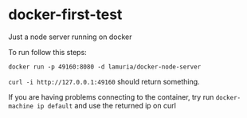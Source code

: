 # docker-first-test
Just a node server running on docker

To run follow this steps:

`docker run -p 49160:8080 -d lamuria/docker-node-server`

`curl -i http://127.0.0.1:49160` should return something.

If you are having problems connecting to the container, try run `docker-machine ip default` and use the returned ip on curl
